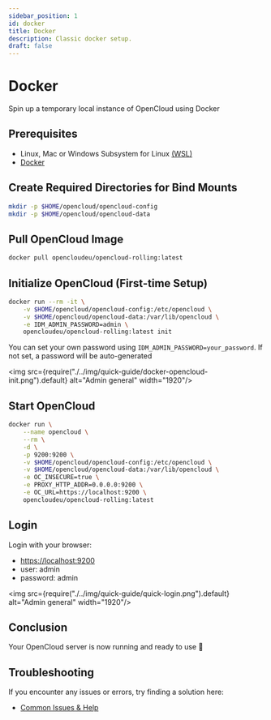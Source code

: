 ```yaml
---
sidebar_position: 1
id: docker
title: Docker
description: Classic docker setup.
draft: false
---
```


# Docker

Spin up a temporary local instance of OpenCloud using Docker

## Prerequisites

- Linux, Mac or Windows Subsystem for Linux [(WSL)](https://learn.microsoft.com/en-us/windows/wsl/install)
- [Docker](https://docs.docker.com/compose/install/)

## Create Required Directories for Bind Mounts

```bash
mkdir -p $HOME/opencloud/opencloud-config
mkdir -p $HOME/opencloud/opencloud-data
```

## Pull OpenCloud Image

```bash
docker pull opencloudeu/opencloud-rolling:latest
```

## Initialize OpenCloud (First-time Setup)

```bash
docker run --rm -it \
    -v $HOME/opencloud/opencloud-config:/etc/opencloud \
    -v $HOME/opencloud/opencloud-data:/var/lib/opencloud \
    -e IDM_ADMIN_PASSWORD=admin \
    opencloudeu/opencloud-rolling:latest init
```

You can set your own password using `IDM_ADMIN_PASSWORD=your_password`. If not set, a password will be auto-generated

<img src={require("./../img/quick-guide/docker-opencloud-init.png").default} alt="Admin general" width="1920"/>

## Start OpenCloud

```bash
docker run \
    --name opencloud \
    --rm \
    -d \
    -p 9200:9200 \
    -v $HOME/opencloud/opencloud-config:/etc/opencloud \
    -v $HOME/opencloud/opencloud-data:/var/lib/opencloud \
    -e OC_INSECURE=true \
    -e PROXY_HTTP_ADDR=0.0.0.0:9200 \
    -e OC_URL=https://localhost:9200 \
    opencloudeu/opencloud-rolling:latest
```

## Login

Login with your browser:

- [https://localhost:9200](https://localhost:9200)
- user: admin
- password: admin

<img src={require("./../img/quick-guide/quick-login.png").default} alt="Admin general" width="1920"/>

## Conclusion

Your OpenCloud server is now running and ready to use 🚀

## Troubleshooting

If you encounter any issues or errors, try finding a solution here:

- [Common Issues & Help](./../../resources/common-issues.md)
